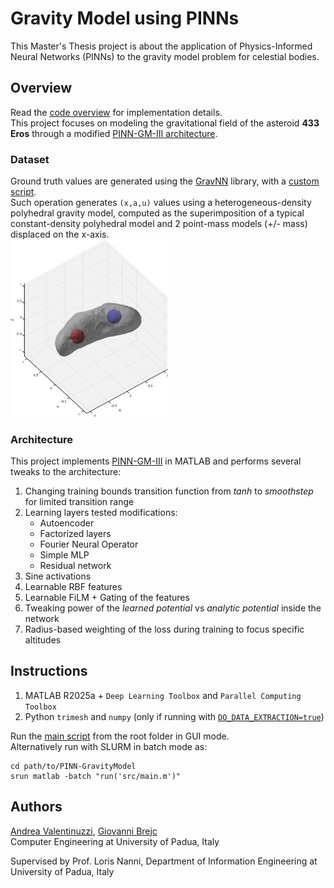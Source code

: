 # Gravity Model using PINNs
This Master's Thesis project is about the application of Physics-Informed Neural Networks (PINNs) to the gravity model problem for celestial bodies.

## Overview
Read the [code overview](src/README.md) for implementation details.  
This project focuses on modeling the gravitational field of the asteroid **433 Eros** through a modified [PINN-GM-III architecture](https://arxiv.org/pdf/2312.10257).

### Dataset
Ground truth values are generated using the [GravNN](https://github.com/MartinAstro/GravNN) library, with a [custom script](src/data/GravNN/Scripts/Data/custom.py).  
Such operation generates `(x,a,u)` values using a heterogeneous-density polyhedral gravity model, computed as the superimposition of a typical constant-density polyhedral model and 2 point-mass models (+/- mass) displaced on the x-axis.  
<img src="utils/erosModelHeterogeneous.png" alt="Gravity field of 433 Eros" style="width: 50%; min-width: 100px; max-width: 500px;" />

### Architecture
This project implements [PINN-GM-III](https://arxiv.org/pdf/2312.10257) in MATLAB and performs several tweaks to the architecture:
1. Changing training bounds transition function from *tanh* to *smoothstep* for limited transition range
2. Learning layers tested modifications:
   - Autoencoder
   - Factorized layers
   - Fourier Neural Operator
   - Simple MLP
   - Residual network
3. Sine activations
4. Learnable RBF features
5. Learnable FiLM + Gating of the features
6. Tweaking power of the *learned potential* vs *analytic potential* inside the network
7. Radius-based weighting of the loss during training to focus specific altitudes

## Instructions
1. MATLAB R2025a + `Deep Learning Toolbox` and `Parallel Computing Toolbox`
2. Python `trimesh` and `numpy` (only if running with [`DO_DATA_EXTRACTION=true`](src/main.m#L15))

Run the [main script](src/main.m) from the root folder in GUI mode.  
Alternatively run with SLURM in batch mode as:
```
cd path/to/PINN-GravityModel
srun matlab -batch "run('src/main.m')"
```

## Authors
[Andrea Valentinuzzi](https://github.com/akappakappa), [Giovanni Brejc](https://github.com/Govawi)  
Computer Engineering at University of Padua, Italy

Supervised by Prof. Loris Nanni, Department of Information Engineering at University of Padua, Italy